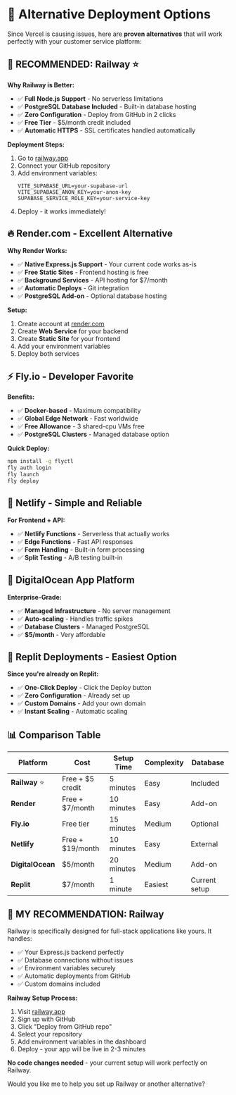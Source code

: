 # 🚀 Alternative Deployment Options

Since Vercel is causing issues, here are **proven alternatives** that will work perfectly with your customer service platform:

## 🎯 **RECOMMENDED: Railway** ⭐

**Why Railway is Better:**
- ✅ **Full Node.js Support** - No serverless limitations
- ✅ **PostgreSQL Database Included** - Built-in database hosting
- ✅ **Zero Configuration** - Deploy from GitHub in 2 clicks
- ✅ **Free Tier** - $5/month credit included
- ✅ **Automatic HTTPS** - SSL certificates handled automatically

**Deployment Steps:**
1. Go to [railway.app](https://railway.app)
2. Connect your GitHub repository
3. Add environment variables:
   ```
   VITE_SUPABASE_URL=your-supabase-url
   VITE_SUPABASE_ANON_KEY=your-anon-key
   SUPABASE_SERVICE_ROLE_KEY=your-service-key
   ```
4. Deploy - it works immediately!

## 🔥 **Render.com** - Excellent Alternative

**Why Render Works:**
- ✅ **Native Express.js Support** - Your current code works as-is
- ✅ **Free Static Sites** - Frontend hosting is free
- ✅ **Background Services** - API hosting for $7/month
- ✅ **Automatic Deploys** - Git integration
- ✅ **PostgreSQL Add-on** - Optional database hosting

**Setup:**
1. Create account at [render.com](https://render.com)
2. Create **Web Service** for your backend
3. Create **Static Site** for your frontend
4. Add your environment variables
5. Deploy both services

## ⚡ **Fly.io** - Developer Favorite

**Benefits:**
- ✅ **Docker-based** - Maximum compatibility
- ✅ **Global Edge Network** - Fast worldwide
- ✅ **Free Allowance** - 3 shared-cpu VMs free
- ✅ **PostgreSQL Clusters** - Managed database option

**Quick Deploy:**
```bash
npm install -g flyctl
fly auth login
fly launch
fly deploy
```

## 🌟 **Netlify** - Simple and Reliable

**For Frontend + API:**
- ✅ **Netlify Functions** - Serverless that actually works
- ✅ **Edge Functions** - Fast API responses
- ✅ **Form Handling** - Built-in form processing
- ✅ **Split Testing** - A/B testing built-in

## 🏢 **DigitalOcean App Platform**

**Enterprise-Grade:**
- ✅ **Managed Infrastructure** - No server management
- ✅ **Auto-scaling** - Handles traffic spikes
- ✅ **Database Clusters** - Managed PostgreSQL
- ✅ **$5/month** - Very affordable

## 🎪 **Replit Deployments** - Easiest Option

**Since you're already on Replit:**
- ✅ **One-Click Deploy** - Click the Deploy button
- ✅ **Zero Configuration** - Already set up
- ✅ **Custom Domains** - Add your own domain
- ✅ **Instant Scaling** - Automatic scaling

## 📊 **Comparison Table**

| Platform | Cost | Setup Time | Complexity | Database |
|----------|------|------------|------------|----------|
| **Railway** ⭐ | Free + $5 credit | 5 minutes | Easy | Included |
| **Render** | Free + $7/month | 10 minutes | Easy | Add-on |
| **Fly.io** | Free tier | 15 minutes | Medium | Optional |
| **Netlify** | Free + $19/month | 10 minutes | Easy | External |
| **DigitalOcean** | $5/month | 20 minutes | Medium | Add-on |
| **Replit** | $7/month | 1 minute | Easiest | Current setup |

## 🎯 **MY RECOMMENDATION: Railway**

Railway is specifically designed for full-stack applications like yours. It handles:
- ✅ Your Express.js backend perfectly
- ✅ Database connections without issues
- ✅ Environment variables securely
- ✅ Automatic deployments from GitHub
- ✅ Custom domains included

**Railway Setup Process:**
1. Visit [railway.app](https://railway.app)
2. Sign up with GitHub
3. Click "Deploy from GitHub repo"
4. Select your repository
5. Add environment variables in the dashboard
6. Deploy - your app will be live in 2-3 minutes

**No code changes needed** - your current setup will work perfectly on Railway.

Would you like me to help you set up Railway or another alternative?
